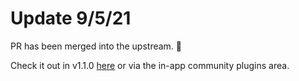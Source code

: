 # Update 9/5/21

PR has been merged into the upstream. :tada:

Check it out in v1.1.0 [here](https://github.com/NomarCub/obsidian-copy-url-in-preview/releases/tag/1.1.0) or via the in-app community plugins area.
